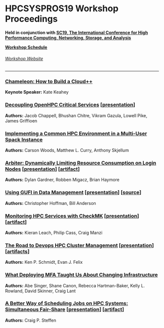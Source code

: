 # HPCSYSPROS19 Workshop Proceedings
**Held in conjunction with [SC19, The International Conference for High Performance Computing, Networking, Storage, and Analysis](https://sc19.supercomputing.org/)**

**[Workshop Schedule](https://sc19.supercomputing.org/session/?sess=sess129)**

###### [Workshop Website](http://sighpc-syspros.org/workshops/2019/)

---
### [Chameleon: How to Build a Cloud++](Keynote/keynote_presentation.pdf)
**Keynote Speaker:** Kate Keahey

### [Decoupling OpenHPC Critical Services](Decoupling_OpenHPC_Critical_Services/Decoupling_OpenHPC_Critical_Services.pdf) [[presentation](Decoupling_OpenHPC_Critical_Services/Presentation.pdf)]
**Authors:** Jacob Chappell, Bhushan Chitre, Vikram Gazula, Lowell Pike, James Griffioen

### [Implementing a Common HPC Environment in a Multi-User Spack Instance](Implementing_a_Common_HPC_Environment_in_a_Multi-User_Spack_Instance/Implementing_a_Common_HPC_Environment_in_a_Multi-user_Spack_instance.pdf) 
**Authors:** Carson Woods, Matthew L. Curry, Anthony Skjellum

### [Arbiter: Dynamically Limiting Resource Consumption on Login Nodes](https://github.com/HPCSYSPROS/Workshop19/blob/master/Arbiter:Dynamically_Limiting_Resource_Consumption_on_Login_Nodes/Arbiter_slides.pdf) [[presentation](https://github.com/HPCSYSPROS/Workshop19/blob/master/Arbiter:Dynamically_Limiting_Resource_Consumption_on_Login_Nodes/Arbiter_slides.pdf)] [[artifact](https://gitlab.chpc.utah.edu/arbiter2/arbiter2)]
**Authors:** Dylan Gardner, Robben Migacz, Brian Haymore

### [Using GUFI in Data Management](Using_GUFI_in_Data_Management/Using_GUFI_in_Data_Management.pdf) [[presentation](Using_GUFI_in_Data_Management/Using_GUFI_in_Data_Management.pdf)] [[source](https://github.com/mar-file-system/GUFI)]
**Authors:** Christopher Hoffman, Bill Anderson

### [Monitoring HPC Services with CheckMK](Monitoring_HPC_Services_With_CheckMK/Monitoring_HPC_Services_With_CheckMK.pdf) [[presentation](Monitoring_HPC_Services_With_CheckMK/Monitoring_HPC_Services_With_CheckMK.pdf)] [[artifact](Monitoring_HPC_Services_With_CheckMK/artifact)]
**Authors:** Kieran Leach, Philip Cass, Craig Manzi

### [The Road to Devops HPC Cluster Management](The_Road_to_Devops_HPC_Cluster_Management/The_Road_to_Devops_HPC_Cluster_Management.pdf) [[presentation](The_Road_to_Devops_HPC_Cluster_Management/The_Road_to_Devops_HPC_Cluster_Management.pdf)] [[artifacts](The_Road_to_Devops_HPC_Cluster_Management/artifacts)]
**Authors:** Ken P. Schmidt, Evan J. Felix

### [What Deploying MFA Taught Us About Changing Infrastructure](What_Deploying_MFA_Taught_us_about_Changing_Infrastructure/What_Deploying_MFA_Taught_Us_About_Changing_Infrastructure.pdf)
**Authors:** Abe Singer, Shane Canon, Rebecca Hartman-Baker, Kelly L. Rowland, David Skinner, Craig Lant

### [A Better Way of Scheduling Jobs on HPC Systems: Simultaneous Fair-Share](https://github.com/HPCSYSPROS/Workshop19/blob/master/A_Better_Way_of_Scheduling_Jobs_on_HPC_Systems:Simultaneous_Fair-Share/A_Better_Way_of_Scheduling_Jobs_on_HPC_Systems:Simultaneous_Fair-share.pdf) [[presentation](https://github.com/HPCSYSPROS/Workshop19/blob/master/A_Better_Way_of_Scheduling_Jobs_on_HPC_Systems:Simultaneous_Fair-Share/sfs-presentation.ppt)] [[artifact](https://github.com/HPCSYSPROS/Workshop19/tree/master/A_Better_Way_of_Scheduling_Jobs_on_HPC_Systems:Simultaneous_Fair-Share/artifact)]
**Authors:** Craig P. Steffen
